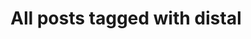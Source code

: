 ---
layout: tag
title: "All posts tagged with distal"
permalink: /weblog/tags/distal/
taxonomy: distal
---